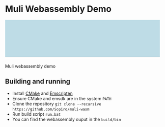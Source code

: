 # Muli Webassembly Demo

![logo](.github/logo.gif)

Muli webassembly demo

## Building and running
- Install [CMake](https://cmake.org/install/) and [Emscripten](https://emscripten.org/docs/getting_started/downloads.html)
- Ensure CMake and emsdk are in the system `PATH`
- Clone the repository `git clone --recursive https://github.com/Sopiro/muli-wasm`
- Run build script `run.bat`
- You can find the webassembly ouput in the `build/bin`